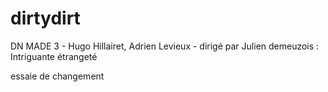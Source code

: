 # dirtydirt
DN MADE 3 - Hugo Hillairet, Adrien Levieux - dirigé par Julien demeuzois : Intriguante étrangeté

essaie de changement
